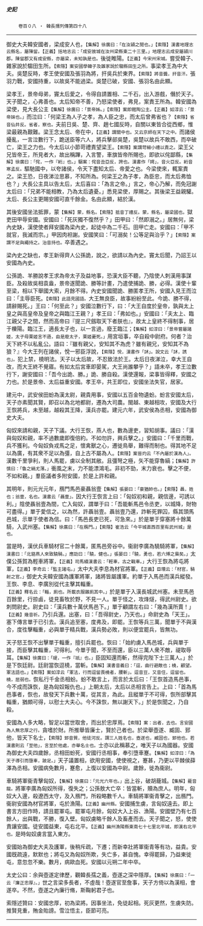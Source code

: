

##### 史記
　　 `卷百０八 ‧ 韓長孺列傳第四十八`

* * *

御史大夫韓安國者，梁成安人也，`【集解】徐廣曰：「在汝潁之閒也。」【索隱】漢書地理志云縣名，屬陳留。【正義】括地志云：「成安故城在汝州梁縣東二十三里。」地理志云成安屬潁川郡。陳留郡又有成安縣，亦屬梁，未知孰是也。`後徙睢陽。`【正義】今宋州宋城。`嘗受韓子、雜家說於騶田生所。`【索隱】案安國學韓子及雜家說於騶縣田生之所。`事梁孝王為中大夫。吳楚反時，孝王使安國及張羽為將，扞吳兵於東界。`【索隱】將音醬，扞音汗。`張羽力戰，安國持重，以故吳不能過梁。吳楚已破，安國、張羽名由此顯。

梁孝王，景帝母弟，竇太后愛之，令得自請置相、二千石，出入游戲，僭於天子。天子聞之，心弗善也。太后知帝不善，乃怒梁使者，弗見，案責王所為。韓安國為梁使，見大長公主`【集解】徐廣曰：「景帝姊。」【索隱】案即館陶公主。【正義】如淳云：「景帝妹也。」`而泣曰：「何梁王為人子之孝，為人臣之忠，而太后曾弗省也？`【索隱】省音仙井反。省者，察也。`夫前日吳、楚、齊、趙七國反時，自關以東皆合從西鄉，惟梁最親為艱難。梁王念太后、帝在中，`【正義】謂關中也。又云京師在天下之中。`而諸侯擾亂，一言泣數行下，跪送臣等六人，將兵擊郤吳楚，吳楚以故兵不敢西，而卒破亡，梁王之力也。今太后以小節苛禮責望梁王。`【索隱】案謂苛細小禮以責之。`梁王父兄皆帝王，所見者大，故出稱蹕，入言警，車旗皆帝所賜也，即欲以侘鄙縣，`【集解】徐廣曰：「侘，一作『絎』也。」駰案：侘音丑亞反，誇也。漢書作「嫮」，音火亞反。絎音寒孟反。`驅馳國中，以夸諸侯，令天下盡知太后、帝愛之也。今梁使來，輒案責之。梁王恐，日夜涕泣思慕，不知所為。何梁王之為子孝，為臣忠，而太后弗恤也？」大長公主具以告太后，太后喜曰：「為言之帝。」言之，帝心乃解，而免冠謝太后曰：「兄弟不能相教，乃為太后遺憂。」悉見梁使，厚賜之。其後梁王益親驩。太后、長公主更賜安國可直千餘金。名由此顯，結於漢。

其後安國坐法抵罪，蒙`【集解】蒙，縣名。【索隱】抵音丁禮反。蒙，縣名，屬梁國也。`獄吏田甲辱安國。安國曰：「死灰獨不復然乎？」田甲曰：「然即溺之。」居無何，梁內史缺，漢使使者拜安國為梁內史，起徒中為二千石。田甲亡走。安國曰：「甲不就官，我滅而宗。」甲因肉袒謝。安國笑曰：「可溺矣！公等足與治乎？」`【索隱】案謂不足與繩持之。治音持也。`卒善遇之。

梁內史之缺也，孝王新得齊人公孫詭，說之，欲請以為內史。竇太后聞，乃詔王以安國為內史。

公孫詭、羊勝說孝王求為帝太子及益地事，恐漢大臣不聽，乃陰使人刺漢用事謀臣。及殺故吳相袁盎，景帝遂聞詭、勝等計畫，乃遣使捕詭、勝，必得。漢使十輩至梁，相以下舉國大索，月餘不得。內史安國聞詭、勝匿孝王所，安國入見王而泣曰：「主辱臣死。`【索隱】此語見國語。`大王無良臣，故事紛紛至此。今詭、勝不得，請辭賜死。」王曰：「何至此？」安國泣數行下，曰：「大王自度於皇帝，孰與太上皇之與高皇帝及皇帝之與臨江王親？」孝王曰：「弗如也。」安國曰：「夫太上、臨江親父子之間，然而高帝曰『提三尺劔取天下者朕也』，故太上皇終不得制事，居于櫟陽。臨江王，適長太子也，以一言過，廢王臨江；`【集解】如淳曰：「景帝嘗屬諸姬，太子母栗姬言不遜，由是廢太子，栗姬憂死。」`用宮垣事，卒自殺中尉府。何者？治天下終不以私亂公。語曰：『雖有親父，安知其不為虎？雖有親兄，安知其不為狼？』今大王列在諸侯，悅一邪臣浮說，`【索隱】悅，漢書作「訹」。說文云「訹，誘也」。`犯上禁，橈明法。天子以太后故，不忍致法於王。太后日夜涕泣，幸大王自改，而大王終不覺寤。有如太后宮車即晏駕，大王尚誰攀乎？」語未卒，孝王泣數行下，謝安國曰：「吾今出詭、勝。」詭、勝自殺。漢使還報，梁事皆得釋，安國之力也。於是景帝、太后益重安國。孝王卒，共王即位，安國坐法失官，居家。

建元中，武安侯田蚡為漢太尉，親貴用事，安國以五百金物遺蚡。蚡言安國太后，天子亦素聞其賢，即召以為北地都尉，遷為大司農。閩越、東越相攻，安國及大行王恢將兵，未至越，越殺其王降，漢兵亦罷。建元六年，武安侯為丞相，安國為御史大夫。

匈奴來請和親，天子下議。大行王恢，燕人也，數為邊吏，習知胡事。議曰：「漢與匈奴和親，率不過數歲即復倍約。不如勿許，興兵擊之。」安國曰：「千里而戰，兵不獲利。今匈奴負戎馬之足，懷禽獸之心，遷徙鳥舉，難得而制也。得其地不足以為廣，有其衆不足以為彊，自上古不屬為人。`【索隱】案晉灼云「不內屬於漢為人」。`漢數千里爭利，則人馬罷，虜以全制其敝。且彊弩之極，矢不能穿魯縞；`【集解】許慎曰：「魯之縞尤薄。」`衝風之末，力不能漂鴻毛。非初不勁，末力衰也。擊之不便，不如和親。」羣臣議者多附安國，於是上許和親。

其明年，則元光元年，鴈門馬邑豪聶翁壹`【集解】張晏曰：「豪猶帥也。」【索隱】聶，姓也；翁壹，名也。漢書云「聶壹」。`因大行王恢言上曰：「匈奴初和親，親信邊，可誘以利。」陰使聶翁壹為間，亡入匈奴，謂單于曰：「吾能斬馬邑令丞吏，以城降，財物可盡得。」單于愛信之，以為然，許聶翁壹。聶翁壹乃還，詐斬死罪囚，縣其頭馬邑城，示單于使者為信。曰：「馬邑長吏已死，可急來。」於是單于穿塞將十餘萬騎，入武州塞。`【集解】徐廣曰：「在鴈門。」【索隱】崔浩云「今平城直西百里有武州城」是也。`

當是時，漢伏兵車騎材官二十餘萬，匿馬邑旁谷中。衞尉李廣為驍騎將軍，`【集解】漢書曰：「北貉燕人來致驍騎。」應劭曰：「驍，健也。」張晏曰：「驍，勇也，若六博之梟矣。」`太僕公孫賀為輕車將軍，`【正義】司馬續漢書云：「輕車，古之戰車。」`大行王恢為將屯將軍，`【正義】李奇云：「監主諸屯。」`太中大夫李息為材官將軍。`【正義】臣瓚云：「材官，騎射之官。」`御史大夫韓安國為護軍將軍，諸將皆屬護軍。約單于入馬邑而漢兵縱發。王恢、李息、李廣別從代主擊其輜重。`【正義】釋名云：「輜，廁也。所載衣服雜廁其中。」`於是單于入漢長城武州塞。未至馬邑百餘里，行掠鹵，徒見畜牧於野，不見一人。單于怪之，攻烽燧，得武州尉史。欲刺問尉史。尉史曰：「漢兵數十萬伏馬邑下。」單于顧謂左右曰：「幾為漢所賣！」`【正義】幾音祈。`乃引兵還。出塞，曰：「吾得尉史，乃天也。」命尉史為「天王」。塞下傳言單于已引去。漢兵追至塞，度弗及，即罷。王恢等兵三萬，聞單于不與漢合，度徃擊輜重，必與單于精兵戰，漢兵勢必敗，則以便宜罷兵，皆無功。

天子怒王恢不出擊單于輜重，擅引兵罷也。恢曰：「始約虜入馬邑城，兵與單于接，而臣擊其輜重，可得利。今單于聞，不至而還，臣以三萬人衆不敵，禔取辱耳。`【集解】徐廣曰：「禔，一作『祇』也。」`臣固知還而斬，然得完陛下士三萬人。」於是下恢廷尉。廷尉當恢逗橈，當斬。`【集解】漢書音義曰：「逗，曲行避敵也；橈，顧望。軍法語也。」【索隱】案如淳云「軍法，行而逗留畏橈者，腰斬」。逗音豆，又音住，逗留也。橈，屈弱也。`恢私行千金丞相蚡。蚡不敢言上，而言於太后曰：「王恢首造馬邑事，今不成而誅恢，是為匈奴報仇也。」上朝太后，太后以丞相言告上。上曰：「首為馬邑事者，恢也，故發天下兵數十萬，從其言，為此。且縱單于不可得，恢所部擊其輜重，猶頗可得，以慰士大夫心。今不誅恢，無以謝天下。」於是恢聞之，乃自殺。

安國為人多大略，智足以當世取舍，而出於忠厚焉。`【索隱】案：出者，去也。言安國為人無忠厚之行。`貪嗜於財。所推舉皆廉士，賢於己者也。於梁舉壺遂、臧固、郅他，皆天下名士，`【索隱】郅音質，他徒河反。謂三人姓名也，壺遂也，臧固也，郅他也。若漢書則云「至他」，言至於他處，亦舉名士也。`士亦以此稱慕之，唯天子以為國器。安國為御史大夫四歲餘，丞相田蚡死，安國行丞相事，奉引墮車蹇。`【集解】如淳曰：「為天子導引而墮車，跛足。」`天子議置相，欲用安國，使使視之，蹇甚，乃更以平棘侯薛澤為丞相。安國病免數月，蹇愈，上復以安國為中尉。歲餘，徙為衞尉。

車騎將軍衞青擊匈奴，`【集解】徐廣曰：「元光六年也。」`出上谷，破胡蘢城。`【集解】蘢音龍。`將軍李廣為匈奴所得，復失之；公孫敖大亡卒：皆當斬，贖為庶人。明年，匈奴大入邊，殺遼西太守，及入鴈門，所殺略數千人。車騎將軍衞青擊之，出鴈門。衞尉安國為材官將軍，屯於漁陽。`【正義】幽州縣。`安國捕生虜，言匈奴遠去。即上書言方田作時，請且罷軍屯。罷軍屯月餘，匈奴大入上谷、漁陽。安國壁乃有七百餘人，出與戰，不勝，復入壁。匈奴虜略千餘人及畜產而去。天子聞之，怒，使使責讓安國。徒安國益東，屯右北平。`【正義】幽州漁陽縣東南七十七里北平城，即漢右北平也。`是時匈奴虜言當入東方。

安國始為御史大夫及護軍，後稍斥疏，下遷；而新幸壯將軍衞青等有功，益貴。安國旣疏遠，默默也；將屯又為匈奴所欺，失亡多，甚自愧。幸得罷歸，乃益東徙屯，意忽忽不樂。數月，病歐血死。安國以元朔二年中卒。

太史公曰：余與壺遂定律歷，觀韓長孺之義，壺遂之深中隱厚。`【集解】徐廣曰：「一云『廉正忠厚』。」`世之言梁多長者，不虛哉！壺遂官至詹事，天子方倚以為漢相，會遂卒。不然，壺遂之內廉行脩，斯鞠躬君子也。

索隱述贊曰：安國忠厚，初為梁將。因事坐法，免徒起相。死灰更然，生虜失防。推賢見重，賄金貽謗。雪泣悟主，臣節可亮。

* * *

